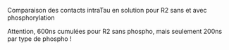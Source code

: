 Comparaison des contacts intraTau en solution pour R2 sans et avec phosphorylation

Attention, 600ns cumulées pour R2 sans phospho, mais seulement 200ns par type de phospho !

